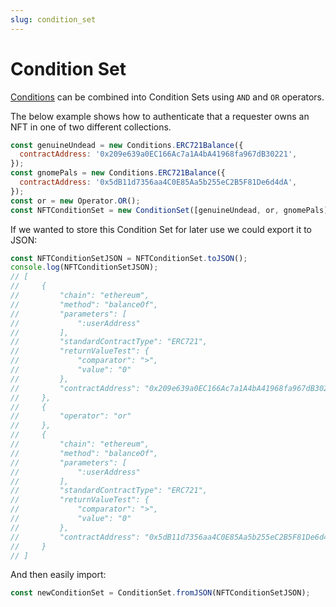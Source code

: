 ```yaml
---
slug: condition_set
---
```


# Condition Set

[Conditions](./conditions) can be combined into Condition Sets using `AND` and `OR` operators.

The below example shows how to authenticate that a requester owns an NFT in one of two different collections.

```js
const genuineUndead = new Conditions.ERC721Balance({
  contractAddress: '0x209e639a0EC166Ac7a1A4bA41968fa967dB30221',
});
const gnomePals = new Conditions.ERC721Balance({
  contractAddress: '0x5dB11d7356aa4C0E85Aa5b255eC2B5F81De6d4dA',
});
const or = new Operator.OR();
const NFTConditionSet = new ConditionSet([genuineUndead, or, gnomePals]);
```

If we wanted to store this Condition Set for later use we could export it to JSON:

```js
const NFTConditionSetJSON = NFTConditionSet.toJSON();
console.log(NFTConditionSetJSON);
// [
//     {
//         "chain": "ethereum",
//         "method": "balanceOf",
//         "parameters": [
//             ":userAddress"
//         ],
//         "standardContractType": "ERC721",
//         "returnValueTest": {
//             "comparator": ">",
//             "value": "0"
//         },
//         "contractAddress": "0x209e639a0EC166Ac7a1A4bA41968fa967dB30221"
//     },
//     {
//         "operator": "or"
//     },
//     {
//         "chain": "ethereum",
//         "method": "balanceOf",
//         "parameters": [
//             ":userAddress"
//         ],
//         "standardContractType": "ERC721",
//         "returnValueTest": {
//             "comparator": ">",
//             "value": "0"
//         },
//         "contractAddress": "0x5dB11d7356aa4C0E85Aa5b255eC2B5F81De6d4dA"
//     }
// ]
```

And then easily import:

```js
const newConditionSet = ConditionSet.fromJSON(NFTConditionSetJSON);
```
